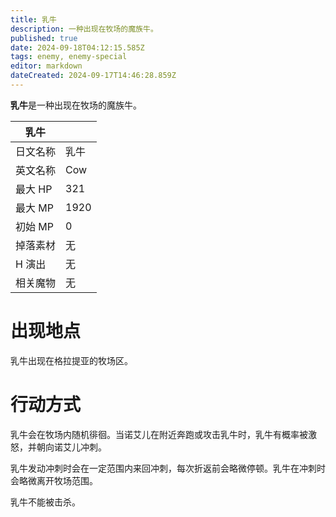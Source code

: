 ```yaml
---
title: 乳牛
description: 一种出现在牧场的魔族牛。
published: true
date: 2024-09-18T04:12:15.585Z
tags: enemy, enemy-special
editor: markdown
dateCreated: 2024-09-17T14:46:28.859Z
---
```


**乳牛**是一种出现在牧场的魔族牛。

<!-- 在这里放置图像 -->

| 乳牛 ||
| - | - |
| 日文名称 | <span lang="ja">乳牛</span> |
| 英文名称 | Cow |
| 最大 HP | 321 |
| 最大 MP | 1920 |
| 初始 MP | 0 |
| 掉落素材 | 无 |
| H 演出 | 无 |
| 相关魔物 | 无 |

# 出现地点

乳牛出现在格拉提亚的牧场区。

# 行动方式

乳牛会在牧场内随机徘徊。当诺艾儿在附近奔跑或攻击乳牛时，乳牛有概率被激怒，并朝向诺艾儿冲刺。

乳牛发动冲刺时会在一定范围内来回冲刺，每次折返前会略微停顿。乳牛在冲刺时会略微离开牧场范围。

乳牛不能被击杀。